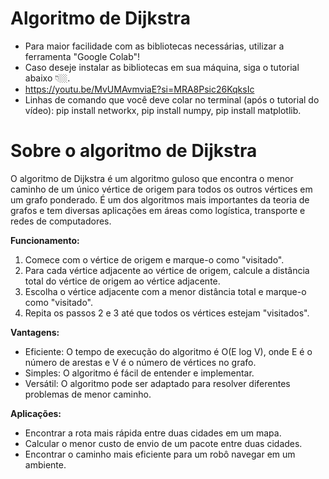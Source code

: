 # Algoritmo de Dijkstra

* Para maior facilidade com as bibliotecas necessárias, utilizar a ferramenta "Google Colab"!
* Caso deseje instalar as bibliotecas em sua máquina, siga o tutorial abaixo 👇🏼.
* https://youtu.be/MvUMAvmviaE?si=MRA8Psic26KqksIc
* Linhas de comando que você deve colar no terminal (após o tutorial do vídeo): pip install networkx,
  pip install numpy, pip install matplotlib.

 # Sobre o algoritmo de Dijkstra

O algoritmo de Dijkstra é um algoritmo guloso que encontra o menor caminho de um único vértice de origem para todos os outros vértices em um grafo ponderado. É um dos algoritmos mais importantes da teoria de grafos e tem diversas aplicações em áreas como logística, transporte e redes de computadores.

**Funcionamento:**

1. Comece com o vértice de origem e marque-o como "visitado".
2. Para cada vértice adjacente ao vértice de origem, calcule a distância total do vértice de origem ao vértice adjacente.
3. Escolha o vértice adjacente com a menor distância total e marque-o como "visitado".
4. Repita os passos 2 e 3 até que todos os vértices estejam "visitados".

**Vantagens:**

* Eficiente: O tempo de execução do algoritmo é O(E log V), onde E é o número de arestas e V é o número de vértices no grafo.
* Simples: O algoritmo é fácil de entender e implementar.
* Versátil: O algoritmo pode ser adaptado para resolver diferentes problemas de menor caminho.
  
**Aplicações:**

* Encontrar a rota mais rápida entre duas cidades em um mapa.
* Calcular o menor custo de envio de um pacote entre duas cidades.
* Encontrar o caminho mais eficiente para um robô navegar em um ambiente.



